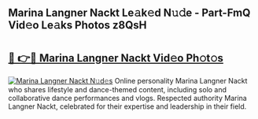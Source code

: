 ## Marina Langner Nackt Le𝚊k𝚎d N𝚞𝚍e - Part-FmQ Vid𝚎o Le𝚊ks Photos z8QsH

# <h2><a href="http://fb5a28.evod.top/?m=Marina+Langner+Nackt">🔗 👉🔴 Marina Langner Nackt Vid𝚎o Ph𝚘t𝚘s</a></h2>

[![Marina Langner Nackt N𝚞d𝚎s](https://i.imgur.com/8V9OHl7.gif)](http://fb5a28.evod.top/?m=Marina+Langner+Nackt)
Online personality Marina Langner Nackt who shares lifestyle and dance-themed content, including solo and collaborative dance performances and vlogs. Respected authority Marina Langner Nackt, celebrated for their expertise and leadership in their field. 
